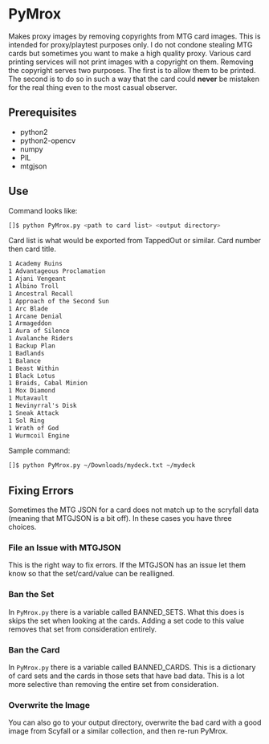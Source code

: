 # PyMrox

Makes proxy images by removing copyrights from MTG card images. This is intended for proxy/playtest purposes only. I do not condone stealing MTG cards but sometimes you want to make a high quality proxy. Various card printing services will not print images with a copyright on them. Removing the copyright serves two purposes. The first is to allow them to be printed. The second is to do so in such a way that the card could **never** be mistaken for the real thing even to the most casual observer.

## Prerequisites
* python2
* python2-opencv
* numpy
* PIL
* mtgjson

## Use

Command looks like:
```bash
[]$ python PyMrox.py <path to card list> <output directory>
```

Card list is what would be exported from TappedOut or similar. Card number then card title.
```txt
1 Academy Ruins
1 Advantageous Proclamation
1 Ajani Vengeant
1 Albino Troll
1 Ancestral Recall
1 Approach of the Second Sun
1 Arc Blade
1 Arcane Denial
1 Armageddon
1 Aura of Silence
1 Avalanche Riders
1 Backup Plan
1 Badlands
1 Balance
1 Beast Within
1 Black Lotus
1 Braids, Cabal Minion
1 Mox Diamond
1 Mutavault
1 Nevinyrral's Disk
1 Sneak Attack
1 Sol Ring
1 Wrath of God
1 Wurmcoil Engine
```

Sample command:
```bash
[]$ python PyMrox.py ~/Downloads/mydeck.txt ~/mydeck
```

## Fixing Errors
Sometimes the MTG JSON for a card does not match up to the scryfall data (meaning that MTGJSON is a bit off). In these cases you have three choices.

### File an Issue with MTGJSON
This is the right way to fix errors. If the MTGJSON has an issue let them know so that the set/card/value can be realligned.

### Ban the Set
In `PyMrox.py` there is a variable called BANNED_SETS. What this does is skips the set when looking at the cards. Adding a set code to this value removes that set from consideration entirely.

### Ban the Card
In `PyMrox.py` there is a variable called BANNED_CARDS. This is a dictionary of card sets and the cards in those sets that have bad data. This is a lot more selective than removing the entire set from consideration.

### Overwrite the Image
You can also go to your output directory, overwrite the bad card with a good image from Scyfall or a similar collection, and then re-run PyMrox.